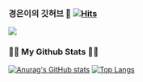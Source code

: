 ### 경은이의 깃허브 👋  [![Hits](https://hits.seeyoufarm.com/api/count/incr/badge.svg?url=https%3A%2F%2Fgithub.com%2FMingangstar&count_bg=%23FAFF17&title_bg=%23FAFF17&icon=github.svg&icon_color=%23FFFFFF&title=Github&edge_flat=false)](https://hits.seeyoufarm.com)
![](https://img.shields.io/badge/Java-ED8B00?style=for-the-badge&logo=openjdk&logoColor=white)
<h3/>👩‍💻 My Github Stats 👩‍💻</h3>

[![Anurag's GitHub stats](https://github-readme-stats.vercel.app/api?username=Mingangstar)](https://github.com/anuraghazra/github-readme-stats)
[![Top Langs](https://github-readme-stats.vercel.app/api/top-langs/?username=Mingangstar)](https://github.com/anuraghazra/github-readme-stats)
<!--
**Mingangstar/Mingangstar** is a ✨ _special_ ✨ repository because its `README.md` (this file) appears on your GitHub profile.

Here are some ideas to get you started:

- 🔭 I’m currently working on ...
- 🌱 I’m currently learning ...
- 👯 I’m looking to collaborate on ...
- 🤔 I’m looking for help with ...
- 💬 Ask me about ...
- 📫 How to reach me: ...
- 😄 Pronouns: ...
- ⚡ Fun fact: ...
-->
